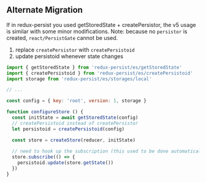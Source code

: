 ## Alternate Migration
If in redux-persist you used getStoredState + createPersistor, the v5 usage is similar with some minor modifications. Note: because no `persistor` is created, `react/PersistGate` cannot be used.

1. replace `createPersistor` with `createPersistoid`
2. update persistoid whenever state changes

```js
import { getStoredState } from 'redux-persist/es/getStoredState'
import { createPersistoid } from 'redux-persist/es/createPersistoid'
import storage from 'redux-persist/es/storages/local'

// ...

const config = { key: 'root', version: 1, storage }

function configureStore () {
  const initState = await getStoredState(config)
  // createPersistoid instead of createPersistor
  let persistoid = createPersistoid(config)

  const store = createStore(reducer, initState)
 
  // need to hook up the subscription (this used to be done automatically by createPersistor)
  store.subscribe(() => {
    persistoid.update(store.getState())
  })
}